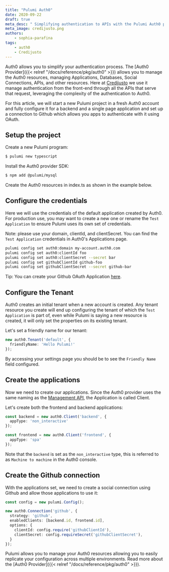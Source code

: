 ```yaml
---
title: "Pulumi Auth0"
date: 2020-09-22
draft: true
meta_desc: " Simplifying authentication to APIs with the Pulumi Auth0 provider"
meta_image: credijusto.png
authors:
    - sophia-parafina
tags:
    - auth0
    - Credijusto
---
```


Auth0 allows you to simplify your authentication process. The [Auth0 Provider]({{< relref "/docs/reference/pkg/auth0" >}}) allows you to manage the Auth0 resources, managing Applications, Databases, Social Connections, APIs, and other resources. Here at [Credijusto](https://credijusto.com) we use it manage authentication from the front-end through all the APIs that serve that request, leveraging the complexity of the authentication to Auth0.

For this article, we will start a new Pulumi project in a fresh Auth0 account and fully configure it for a backend and a single page application and set up a connection to Github which allows you apps to authenticate with it using OAuth.

<!--more-->

## Setup the project

Create a new Pulumi program:

```bash
$ pulumi new typescript
```

Install the Auth0 provider SDK:

```bash
$ npm add @pulumi/mysql
```

Create the Auth0 resources in index.ts as shown in the example below.

## Configure the credentials

Here we will use the credentials of the default application created by Auth0. For production use, you may want to create a new one or rename the `Test Application` to ensure Pulumi uses its own set of credentials.

Note: please use your domain, clientId, and clientSecret. You can find the `Test Application` credentials in Auth0's Applications page.

```bash
pulumi config set auth0:domain my-account.auth0.com
pulumi config set auth0:clientId foo
pulumi config set auth0:clientSecret --secret bar
pulumi config set githubClientId github-foo
pulumi config set githubClientSecret --secret github-bar
```

Tip: You can create your Github OAuth Application [here](https://github.com/settings/applications/new).

## Configure the Tenant

Auth0 creates an initial tenant when a new account is created. Any tenant resource you create will end up configuring the tenant of which the `Test Application` is part of, even while Pulumi is saying a new resource is created, it will only set the properties on its existing tenant.

Let's set a friendly name for our tenant:

```typescript
new auth0.Tenant('default', {
  friendlyName: 'Hello Pulumi!'
});
```

By accessing your settings page you should be to see the `Friendly Name` field configured.

## Create the applications

Now we need to create our applications. Since the Auth0 provider uses the same naming as the [Management API](https://auth0.com/docs/api/management/v2), the Application is called Client.

Let's create both the frontend and backend applications:

```typescript
const backend = new auth0.Client('backend', {
  appType: 'non_interactive'
});

const frontend = new auth0.Client('frontend', {
  appType: 'spa'
});
```

Note that the `backend` is set as the `non_interactive` type, this is referred to as `Machine to machine` in the Auth0 console.

## Create the Github connection

With the applications set, we need to create a social connection using Github and allow those applications to use it:

```typescript
const config = new pulumi.Config();

new auth0.Connection('github', {
  strategy: 'github',
  enabledClients: [backend.id, frontend.id],
  options: {
    clientId: config.require('githubClientId'),
    clientSecret: config.requireSecret('githubClientSecret'),
  }
});
```

Pulumi allows you to manage your Auth0 resources allowing you to easily replicate your configuration across multiple environments. Read more about the [Auth0 Provider]({{< relref "/docs/reference/pkg/auth0" >}}).
